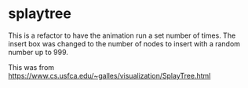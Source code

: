 # splaytree
This is a refactor to have the animation run a set number of times. 
The insert box was changed to the number of nodes to insert with a random number up to 999. 

This was from 
https://www.cs.usfca.edu/~galles/visualization/SplayTree.html

